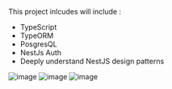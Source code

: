 This project inlcudes will include :    
- TypeScript
- TypeORM
- PosgresQL
- NestJs Auth
- Deeply understand NestJS design patterns

![image](https://user-images.githubusercontent.com/77550580/171639024-ea152ce8-c39b-474e-af5b-4a8d6b41f14c.png)
![image](https://user-images.githubusercontent.com/77550580/171639150-493bd61c-dee0-4f21-aa82-5178342f0e9e.png)
![image](https://user-images.githubusercontent.com/77550580/171639220-a254663d-09a9-453e-afca-963b9372c06a.png)
